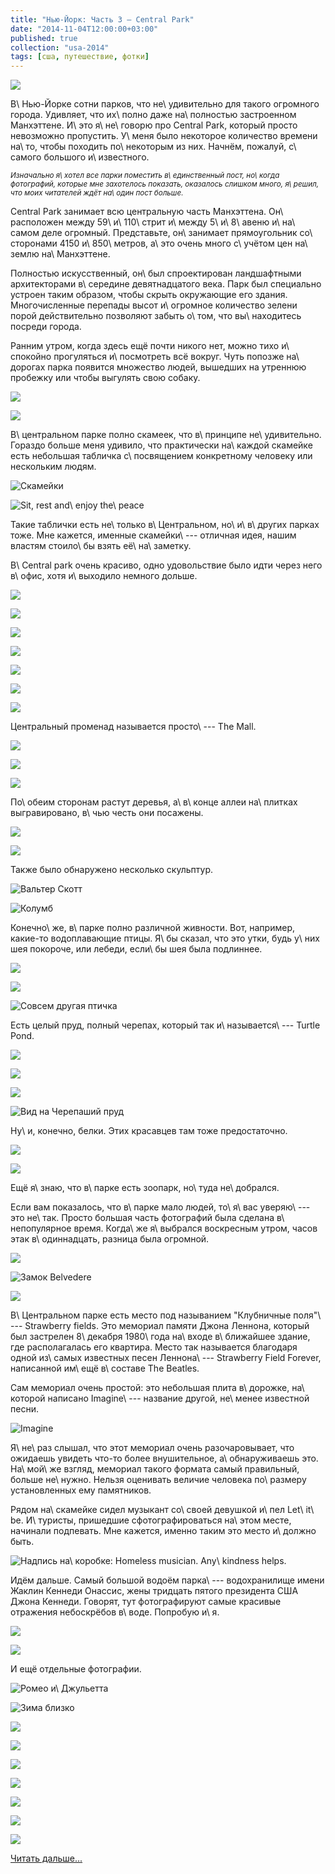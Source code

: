 ```yaml
---
title: "Нью-Йорк: Часть 3 — Central Park"
date: "2014-11-04T12:00:00+03:00"
published: true
collection: "usa-2014"
tags: [сша, путешествие, фотки]
---
```


![](/images/travel/2014-10-usa/new-york-3-cover.jpg)

В\ Нью-Йорке сотни парков, что не\ удивительно для такого огромного города. Удивляет, что их\ полно даже
на\ полностью застроенном Манхэттене. И\ это я\ не\ говорю про Central Park, который просто невозможно пропустить.
У\ меня было некоторое количество времени на\ то, чтобы походить по\ некоторым из них. Начнём, пожалуй, с\ самого
большого и\ известного.

<small> *Изначально я\ хотел все парки поместить в\ единственный пост, но\ когда фотографий, которые мне захотелось
показать, оказалось слишком много, я\ решил, что моих читателей ждёт на\ один пост больше.* </small>

<!--more-->

Central Park занимает всю центральную часть Манхэттена. Он\ расположен между 59\ и\ 110\ стрит и\ между 5\ и\ 8\ авеню
и\ на\ самом деле огромный. Представьте, он\ занимает прямоугольник со\ сторонами 4150 и\ 850\ метров, а\ это очень
много с\ учётом цен на\ землю на\ Манхэттене.

Полностью искусственный, он\ был спроектирован ландшафтными архитекторами в\ середине девятнадцатого века. Парк был
специально устроен таким образом, чтобы скрыть окружающие его здания. Многочисленные перепады высот и\ огромное
количество зелени порой действительно позволяют забыть о\ том, что вы\ находитесь посреди города.

Ранним утром, когда здесь ещё почти никого нет, можно тихо и\ спокойно прогуляться и\ посмотреть всё вокруг. Чуть
попозже на\ дорогах парка появится множество людей, вышедших на утреннюю пробежку или чтобы выгулять свою собаку.

![](/images/travel/2014-10-usa/central-park-morning-1.jpg)

![](/images/travel/2014-10-usa/central-park-morning-2.jpg)

В\ центральном парке полно скамеек, что в\ принципе не\ удивительно. Гораздо больше меня удивило, что практически
на\ каждой скамейке есть небольшая табличка с\ посвящением конкретному человеку или нескольким людям.

![Скамейки](/images/travel/2014-10-usa/central-park-benches.jpg "Скамейки")

![Sit, rest and\ enjoy the\ peace](/images/travel/2014-10-usa/central-park-bench-sign.jpg "Sit, rest and enjoy the peace")

Такие таблички есть не\ только в\ Центральном, но\ и\ в\ других парках тоже. Мне кажется, именные скамейки\ --- отличная
идея, нашим властям стоило\ бы взять её\ на\ заметку.

В\ Central park очень красиво, одно удовольствие было идти через него в\ офис, хотя и\ выходило немного дольше.

![](/images/travel/2014-10-usa/central-park-beauty-1.jpg)

![](/images/travel/2014-10-usa/central-park-beauty-2.jpg)

![](/images/travel/2014-10-usa/central-park-beauty-3.jpg)

![](/images/travel/2014-10-usa/central-park-beauty-4.jpg)

![](/images/travel/2014-10-usa/central-park-beauty-5.jpg)

![](/images/travel/2014-10-usa/central-park-beauty-6.jpg)

![](/images/travel/2014-10-usa/central-park-beauty-7.jpg)

Центральный променад называется просто\ --- The Mall.

![](/images/travel/2014-10-usa/central-park-mall-1.jpg)

![](/images/travel/2014-10-usa/central-park-mall-dogs.jpg)

![](/images/travel/2014-10-usa/central-park-mall-2.jpg)

По\ обеим сторонам растут деревья, а\ в\ конце аллеи на\ плитках выгравировано, в\ чью честь они посажены.

![](/images/travel/2014-10-usa/central-park-trees.jpg)

![](/images/travel/2014-10-usa/central-park-mall-tree-signs.jpg)

Также было обнаружено несколько скульптур.

![Вальтер Скотт](/images/travel/2014-10-usa/central-park-mall-walter-scott.jpg "Вальтер Скотт")

![Колумб](/images/travel/2014-10-usa/central-park-mall-columbus.jpg "Колумб")

Конечно\ же, в\ парке полно различной живности. Вот, например, какие-то водоплавающие птицы. Я\ бы сказал, что это
утки, будь у\ них шея покороче, или лебеди, если\ бы шея была подлиннее.

![](/images/travel/2014-10-usa/central-park-birds-1.jpg)

![](/images/travel/2014-10-usa/central-park-birds-2.jpg)

![Совсем другая птичка](/images/travel/2014-10-usa/central-park-bird.jpg "Совсем другая птичка")

Есть целый пруд, полный черепах, который так и\ называется\ --- Turtle Pond.

![](/images/travel/2014-10-usa/central-park-turtles-1.jpg)

![](/images/travel/2014-10-usa/central-park-turtles-2.jpg)

![](/images/travel/2014-10-usa/central-park-turtles-3.jpg)

![Вид на Черепаший пруд](/images/travel/2014-10-usa/central-park-turtles-pond.jpg "Вид на Черепаший пруд")

Ну\ и, конечно, белки. Этих красавцев там тоже предостаточно.

![](/images/travel/2014-10-usa/central-park-squirrels-1.jpg)

![](/images/travel/2014-10-usa/central-park-squirrels-2.jpg)

Ещё я\ знаю, что в\ парке есть зоопарк, но\ туда не\ добрался.

Если вам показалось, что в\ парке мало людей, то\ я\ вас уверяю\ --- это не\ так. Просто большая часть фотографий была
сделана в\ непопулярное время. Когда\ же я\ выбрался воскресным утром, часов этак в\ одиннадцать, разница была огромной.

![](/images/travel/2014-10-usa/central-park-run.jpg)

![Замок Belvedere](/images/travel/2014-10-usa/central-park-belvedere.jpg "Замок Belvedere")

![](/images/travel/2014-10-usa/central-park-boats.jpg)

В\ Центральном парке есть место под называнием "Клубничные поля"\ --- Strawberry fields. Это мемориал памяти Джона
Леннона, который был застрелен 8\ декабря 1980\ года на\ входе в\ ближайшее здание, где располагалась его квартира.
Место так называется благодаря одной из\ самых известных песен Леннона\ --- Strawberry Field Forever, написанной им\ ещё
в\ составе The Beatles.

Сам мемориал очень простой: это небольшая плита в\ дорожке, на\ которой написано Imagine\ --- название другой, не\ менее
известной песни.

![Imagine](/images/travel/2014-10-usa/central-park-imagine.jpg "Imagine")

Я\ не\ раз слышал, что этот мемориал очень разочаровывает, что ожидаешь увидеть что-то более внушительное,
а\ обнаруживаешь это. На\ мой\ же взгляд, мемориал такого формата самый правильный, больше не\ нужно. Нельзя оценивать
величие человека по\ размеру установленных ему памятников.

Рядом на\ скамейке сидел музыкант со\ своей девушкой и\ пел Let\ it\ be. И\ туристы, пришедшие сфотографироваться
на\ этом месте, начинали подпевать. Мне кажется, именно таким это место и\ должно быть.

![Надпись на\ коробке: Homeless musician. Any\ kindness helps.](/images/travel/2014-10-usa/central-park-imagine-musician.jpg "Надпись на коробке: Homeless musician. Any kindness helps.")

Идём дальше. Самый большой водоём парка\ --- водохранилище имени Жаклин Кеннеди Онассис, жены тридцать пятого президента
США Джона Кеннеди. Говорят, тут фотографируют самые красивые отражения небоскрёбов в\ воде. Попробую и\ я.

![](/images/travel/2014-10-usa/central-park-reservoir-1.jpg)

![](/images/travel/2014-10-usa/central-park-reservoir-2.jpg)

И ещё отдельные фотографии.

![Ромео и\ Джульетта](/images/travel/2014-10-usa/central-park-romeo-and-juliet.jpg "Ромео и Джульетта")

![Зима близко](/images/travel/2014-10-usa/central-park-red-tree.jpg "Зима близко")

![](/images/travel/2014-10-usa/central-park-different-1.jpg)

![](/images/travel/2014-10-usa/central-park-different-2.jpg)

![](/images/travel/2014-10-usa/central-park-different-3.jpg)

![](/images/travel/2014-10-usa/central-park-different-4.jpg)

![](/images/travel/2014-10-usa/central-park-different-5.jpg)

![](/images/travel/2014-10-usa/central-park-different-6.jpg)

![](/images/travel/2014-10-usa/central-park-different-7.jpg)

[Читать дальше...](/post/new-york-2014-4-more-parks/)

